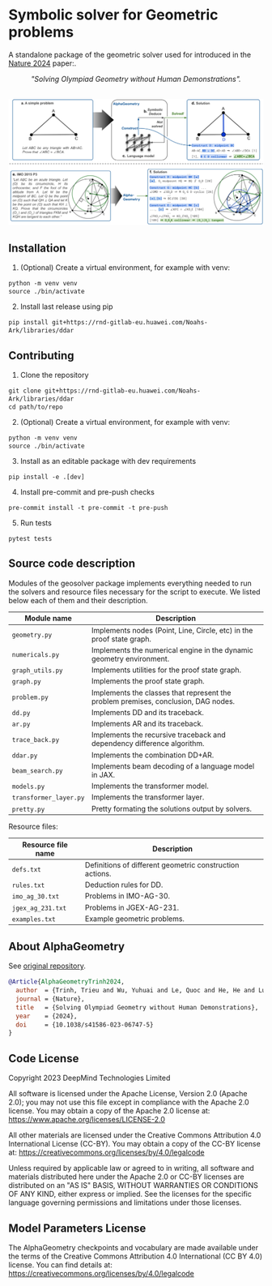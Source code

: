 
# Symbolic solver for Geometric problems

A standalone package of the geometric solver used for 
introduced in the [Nature 2024](https://www.nature.com/articles/s41586-023-06747-5) paper:.

*<center>"Solving Olympiad Geometry without Human Demonstrations".</center>*


</br>

<center>
<img alt="fig1" width="800px" src="AlphaGeometryMainPicture.svg">
</center>


## Installation

1. (Optional) Create a virtual environment, for example with venv:

```
python -m venv venv
source ./bin/activate
```

2. Install last release using pip

```
pip install git+https://rnd-gitlab-eu.huawei.com/Noahs-Ark/libraries/ddar
```

## Contributing

1. Clone the repository

```
git clone git+https://rnd-gitlab-eu.huawei.com/Noahs-Ark/libraries/ddar
cd path/to/repo
```

2. (Optional) Create a virtual environment, for example with venv:

```
python -m venv venv
source ./bin/activate
```

3. Install as an editable package with dev requirements

```
pip install -e .[dev]
```

4. Install pre-commit and pre-push checks

```
pre-commit install -t pre-commit -t pre-push
```

5. Run tests

```
pytest tests
```


## Source code description

Modules of the geosolver package implements everything needed to run the solvers and
resource files necessary for the script to execute. We listed below
each of them and their description.

| Module name            | Description                                                                        |
|------------------------|------------------------------------------------------------------------------------|
| `geometry.py`          | Implements nodes (Point, Line, Circle, etc) in the proof state graph.              |
| `numericals.py`        | Implements the numerical engine in the dynamic geometry environment.               |
| `graph_utils.py`       | Implements utilities for the proof state graph.                                    |
| `graph.py`             | Implements the proof state graph.                                                  |
| `problem.py`           | Implements the classes that represent the problem premises, conclusion, DAG nodes. |
| `dd.py`                | Implements DD and its traceback.                                                   |
| `ar.py`                | Implements AR and its traceback.                                                   |
| `trace_back.py`        | Implements the recursive traceback and dependency difference algorithm.            |
| `ddar.py`              | Implements the combination DD+AR.                                                  |
| `beam_search.py`       | Implements beam decoding of a language model in JAX.                               |
| `models.py`            | Implements the transformer model.                                                  |
| `transformer_layer.py` | Implements the transformer layer.                                                  |
| `pretty.py`            | Pretty formating the solutions output by solvers.                                  |


Resource files:

| Resource file name     | Description                                                                        |
|------------------------|------------------------------------------------------------------------------------|
| `defs.txt`             | Definitions of different geometric construction actions.                           |
| `rules.txt`            | Deduction rules for DD.                                                            |
| `imo_ag_30.txt`        | Problems in IMO-AG-30.                                                             |
| `jgex_ag_231.txt`      | Problems in JGEX-AG-231.                                                           |
| `examples.txt`         | Example geometric problems.                                                        |


## About AlphaGeometry

See [original repository](https://github.com/google-deepmind/alphageometry).

```bibtex
@Article{AlphaGeometryTrinh2024,
  author  = {Trinh, Trieu and Wu, Yuhuai and Le, Quoc and He, He and Luong, Thang},
  journal = {Nature},
  title   = {Solving Olympiad Geometry without Human Demonstrations},
  year    = {2024},
  doi     = {10.1038/s41586-023-06747-5}
}
```

## Code License

Copyright 2023 DeepMind Technologies Limited

All software is licensed under the Apache License, Version 2.0 (Apache 2.0);
you may not use this file except in compliance with the Apache 2.0 license.
You may obtain a copy of the Apache 2.0 license at:
https://www.apache.org/licenses/LICENSE-2.0

All other materials are licensed under the Creative Commons Attribution 4.0
International License (CC-BY). You may obtain a copy of the CC-BY license at:
https://creativecommons.org/licenses/by/4.0/legalcode

Unless required by applicable law or agreed to in writing, all software and
materials distributed here under the Apache 2.0 or CC-BY licenses are
distributed on an "AS IS" BASIS, WITHOUT WARRANTIES OR CONDITIONS OF ANY KIND,
either express or implied. See the licenses for the specific language governing
permissions and limitations under those licenses.

## Model Parameters License

The AlphaGeometry checkpoints and vocabulary are made available
under the terms of the Creative Commons Attribution 4.0
International (CC BY 4.0) license.
You can find details at:
https://creativecommons.org/licenses/by/4.0/legalcode

